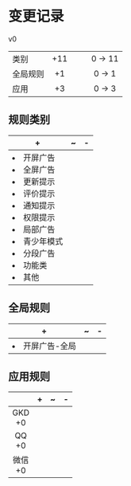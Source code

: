 # 变更记录

v0

||||||
|-|:-:|:-:|:-:|:-:|
|类别|+11|||0 -> 11|
|全局规则|+1|||0 -> 1|
|应用|+3|||0 -> 3|

## 规则类别

|+|~|-|
|-|-|-|
|<li>开屏广告<li>全屏广告<li>更新提示<li>评价提示<li>通知提示<li>权限提示<li>局部广告<li>青少年模式<li>分段广告<li>功能类<li>其他|||

## 全局规则

|+|~|-|
|-|-|-|
|<li>开屏广告-全局|||

## 应用规则

||+|~|-|
|:-:|-|-|-|
|GKD<br>+0||||
|QQ<br>+0||||
|微信<br>+0||||

